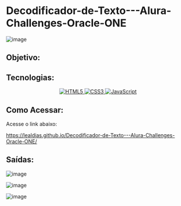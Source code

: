 # Decodificador-de-Texto---Alura-Challenges-Oracle-ONE

![image](https://github.com/LealDias/Decodificador-de-Texto---Alura-Challenges-Oracle-ONE/assets/70763447/e591a84c-9c5f-4355-8848-66f63ab94cd0)


## Objetivo:


## Tecnologias:

<p align="center">
  <a href="#">
    <img src="https://img.shields.io/badge/HTML5-E34F26?style=for-the-badge&logo=html5&logoColor=white" alt="HTML5">
  </a>
  <a href="#">
    <img src="https://img.shields.io/badge/CSS3-1572B6?style=for-the-badge&logo=css3&logoColor=white" alt="CSS3">
  </a>
  <a href="#">
    <img src="https://img.shields.io/badge/JavaScript-F7DF1E?style=for-the-badge&logo=javascript&logoColor=black" alt="JavaScript">
  </a>
</p>

## Como Acessar:

Acesse o link abaixo:

https://lealdias.github.io/Decodificador-de-Texto---Alura-Challenges-Oracle-ONE/

## Saídas:

![image](https://github.com/LealDias/Decodificador-de-Texto---Alura-Challenges-Oracle-ONE/assets/70763447/de6524b6-5c0b-42f6-9144-b44d23d5868e)

![image](https://github.com/LealDias/Decodificador-de-Texto---Alura-Challenges-Oracle-ONE/assets/70763447/48bfc6aa-600c-42d2-808f-9a637c023bae)

![image](https://github.com/LealDias/Decodificador-de-Texto---Alura-Challenges-Oracle-ONE/assets/70763447/37002d22-4833-4d16-b4a5-bf8b52947424)



